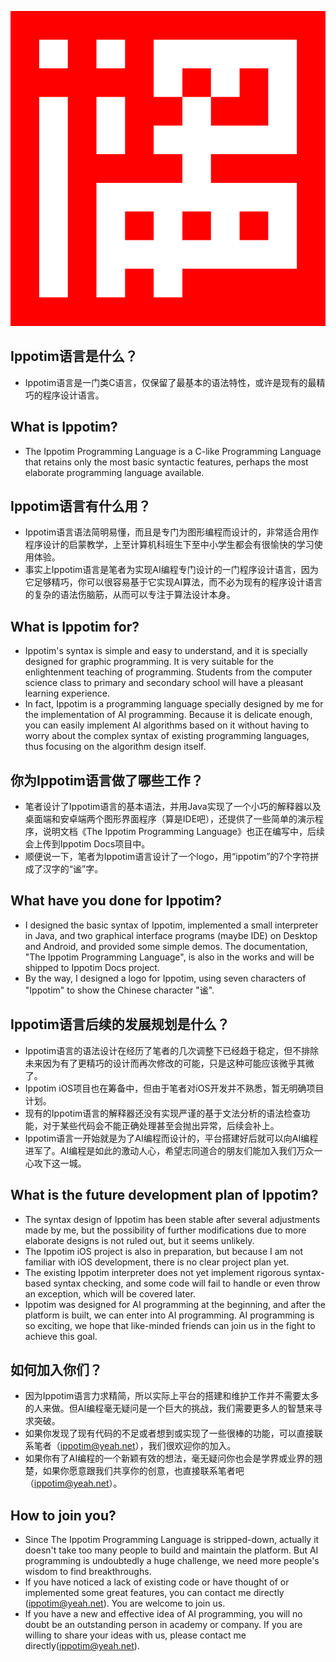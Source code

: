 ![Ippotim Logo](ippotim.png)
## Ippotim语言是什么？
* Ippotim语言是一门类C语言，仅保留了最基本的语法特性，或许是现有的最精巧的程序设计语言。
## What is Ippotim?
* The Ippotim Programming Language is a C-like Programming Language that retains only the most basic syntactic features, perhaps the most elaborate programming language available.

## Ippotim语言有什么用？
* Ippotim语言语法简明易懂，而且是专门为图形编程而设计的，非常适合用作程序设计的启蒙教学，上至计算机科班生下至中小学生都会有很愉快的学习使用体验。
* 事实上Ippotim语言是笔者为实现AI编程专门设计的一门程序设计语言，因为它足够精巧，你可以很容易基于它实现AI算法，而不必为现有的程序设计语言的复杂的语法伤脑筋，从而可以专注于算法设计本身。
## What is Ippotim for?
* Ippotim's syntax is simple and easy to understand, and it is specially designed for graphic programming. It is very suitable for the enlightenment teaching of programming. Students from the computer science class to primary and secondary school will have a pleasant learning experience.
* In fact, Ippotim is a programming language specially designed by me for the implementation of AI programming. Because it is delicate enough, you can easily implement AI algorithms based on it without having to worry about the complex syntax of existing programming languages, thus focusing on the algorithm design itself.

## 你为Ippotim语言做了哪些工作？
* 笔者设计了Ippotim语言的基本语法，并用Java实现了一个小巧的解释器以及桌面端和安卓端两个图形界面程序（算是IDE吧），还提供了一些简单的演示程序，说明文档《The Ippotim Programming Language》也正在编写中，后续会上传到Ippotim Docs项目中。
* 顺便说一下，笔者为Ippotim语言设计了一个logo，用“ippotim”的7个字符拼成了汉字的“谧”字。
## What have you done for Ippotim?
* I designed the basic syntax of Ippotim, implemented a small interpreter in Java, and two graphical interface programs (maybe IDE) on Desktop and Android, and provided some simple demos. The documentation, "The Ippotim Programming Language", is also in the works and will be shipped to Ippotim Docs project.
* By the way, I designed a logo for Ippotim, using seven characters of "Ippotim" to show the Chinese character "谧".

## Ippotim语言后续的发展规划是什么？
* Ippotim语言的语法设计在经历了笔者的几次调整下已经趋于稳定，但不排除未来因为有了更精巧的设计而再次修改的可能，只是这种可能应该微乎其微了。
* Ippotim iOS项目也在筹备中，但由于笔者对iOS开发并不熟悉，暂无明确项目计划。
* 现有的Ippotim语言的解释器还没有实现严谨的基于文法分析的语法检查功能，对于某些代码会不能正确处理甚至会抛出异常，后续会补上。
* Ippotim语言一开始就是为了AI编程而设计的，平台搭建好后就可以向AI编程进军了。AI编程是如此的激动人心，希望志同道合的朋友们能加入我们万众一心攻下这一城。
## What is the future development plan of Ippotim?
* The syntax design of Ippotim has been stable after several adjustments made by me, but the possibility of further modifications due to more elaborate designs is not ruled out, but it seems unlikely.
* The Ippotim iOS project is also in preparation, but because I am not familiar with iOS development, there is no clear project plan yet.
* The existing Ippotim interpreter does not yet implement rigorous syntax-based syntax checking, and some code will fail to handle or even throw an exception, which will be covered later.
* Ippotim was designed for AI programming at the beginning, and after the platform is built, we can enter into AI programming. AI programming is so exciting, we hope that like-minded friends can join us in the fight to achieve this goal.

## 如何加入你们？
* 因为Ippotim语言力求精简，所以实际上平台的搭建和维护工作并不需要太多的人来做。但AI编程毫无疑问是一个巨大的挑战，我们需要更多人的智慧来寻求突破。
* 如果你发现了现有代码的不足或者想到或实现了一些很棒的功能，可以直接联系笔者（ippotim@yeah.net），我们很欢迎你的加入。
* 如果你有了AI编程的一个新颖有效的想法，毫无疑问你也会是学界或业界的翘楚，如果你愿意跟我们共享你的创意，也直接联系笔者吧（ippotim@yeah.net）。
## How to join you?
* Since The Ippotim Programming Language is stripped-down, actually it doesn't take too many people to build and maintain the platform. But AI programming is undoubtedly a huge challenge, we need more people's wisdom to find breakthroughs.
* If you have noticed a lack of existing code or have thought of or implemented some great features, you can contact me directly (ippotim@yeah.net). You are welcome to join us.
* If you have a new and effective idea of AI programming, you will no doubt be an outstanding person in academy or company. If you are willing to share your ideas with us, please contact me directly(ippotim@yeah.net).
